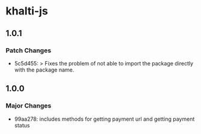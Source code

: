 # khalti-js

## 1.0.1

### Patch Changes

- 5c5d455: > Fixes the problem of not able to import the package directly with the package name.

## 1.0.0

### Major Changes

- 99aa278: includes methods for getting payment url and getting payment status
